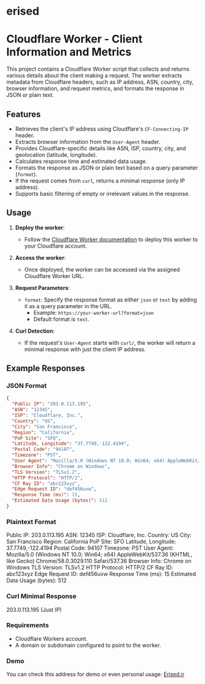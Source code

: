 # erised
# Cloudflare Worker - Client Information and Metrics

This project contains a Cloudflare Worker script that collects and returns various details about the client making a request. The worker extracts metadata from Cloudflare headers, such as IP address, ASN, country, city, browser information, and request metrics, and formats the response in JSON or plain text.

## Features

- Retrieves the client's IP address using Cloudflare's `CF-Connecting-IP` header.
- Extracts browser information from the `User-Agent` header.
- Provides Cloudflare-specific details like ASN, ISP, country, city, and geolocation (latitude, longitude).
- Calculates response time and estimated data usage.
- Formats the response as JSON or plain text based on a query parameter (`format`).
- If the request comes from `curl`, returns a minimal response (only IP address).
- Supports basic filtering of empty or irrelevant values in the response.

## Usage

1. **Deploy the worker**:
   - Follow the [Cloudflare Worker documentation](https://developers.cloudflare.com/workers/) to deploy this worker to your Cloudflare account.

2. **Access the worker**:
   - Once deployed, the worker can be accessed via the assigned Cloudflare Worker URL.

3. **Request Parameters**:
   - `format`: Specify the response format as either `json` or `text` by adding it as a query parameter in the URL.
     - Example: `https://your-worker-url?format=json`
     - Default format is `text`.

4. **Curl Detection**:
   - If the request's `User-Agent` starts with `curl/`, the worker will return a minimal response with just the client IP address.

## Example Responses

### JSON Format

```json
{
  "Public IP": "203.0.113.195",
  "ASN": "12345",
  "ISP": "Cloudflare, Inc.",
  "Country": "US",
  "City": "San Francisco",
  "Region": "California",
  "PoP Site": "SFO",
  "Latitude, Longitude": "37.7749,-122.4194",
  "Postal Code": "94107",
  "Timezone": "PST",
  "User Agent": "Mozilla/5.0 (Windows NT 10.0; Win64; x64) AppleWebKit/537.36 (KHTML, like Gecko) Chrome/58.0.3029.110 Safari/537.36",
  "Browser Info": "Chrome on Windows",
  "TLS Version": "TLSv1.2",
  "HTTP Protocol": "HTTP/2",
  "CF Ray ID": "abc123xyz",
  "Edge Request ID": "def456uvw",
  "Response Time (ms)": 15,
  "Estimated Data Usage (bytes)": 512
}
```
### Plaintext Format
Public IP: 203.0.113.195
ASN: 12345
ISP: Cloudflare, Inc.
Country: US
City: San Francisco
Region: California
PoP Site: SFO
Latitude, Longitude: 37.7749,-122.4194
Postal Code: 94107
Timezone: PST
User Agent: Mozilla/5.0 (Windows NT 10.0; Win64; x64) AppleWebKit/537.36 (KHTML, like Gecko) Chrome/58.0.3029.110 Safari/537.36
Browser Info: Chrome on Windows
TLS Version: TLSv1.2
HTTP Protocol: HTTP/2
CF Ray ID: abc123xyz
Edge Request ID: def456uvw
Response Time (ms): 15
Estimated Data Usage (bytes): 512

### Curl Minimal Response
203.0.113.195 (Just IP)

### Requirements
- Cloudflare Workers account.
- A domain or subdomain configured to point to the worker.

### Demo
You can check this address for demo or even personal usage:
[Erised.ir](https://erised.ir)
